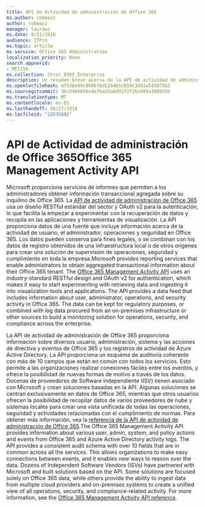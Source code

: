 ```yaml
---
title: API de Actividad de administración de Office 365
ms.author: robmazz
author: robmazz
manager: laurawi
ms.date: 8/21/2018
audience: ITPro
ms.topic: article
ms.service: Office 365 Administration
localization_priority: None
search.appverid:
- MET150
ms.collection: Strat_O365_Enterprise
description: Un resumen breve acerca de la API de actividad de administración de Office 365.
ms.openlocfilehash: 4753be89c008676d5244b5c659c3dd1a545975b2
ms.sourcegitcommit: 36c5466056cdef6ad2a8d9372f2bc009a30892bb
ms.translationtype: MT
ms.contentlocale: es-ES
ms.lasthandoff: 08/27/2018
ms.locfileid: "22535692"
---
```

# <a name="office-365-management-activity-api"></a><span data-ttu-id="726ba-103">API de Actividad de administración de Office 365</span><span class="sxs-lookup"><span data-stu-id="726ba-103">Office 365 Management Activity API</span></span>
<span data-ttu-id="726ba-p101">Microsoft proporciona servicios de informes que permiten a los administradores obtener información transaccional agregada sobre su inquilino de Office 365. La [API de actividad de administración de Office 365](https://docs.microsoft.com/office/office-365-management-api/office-365-management-apis-overview) usa un diseño RESTful estándar del sector y OAuth v2 para la autenticación, lo que facilita la empezar a experimentar con la recuperación de datos y recopila en las aplicaciones y herramientas de visualización. La API proporciona datos de una fuente que incluye información acerca de la actividad de usuario, el administrador, operaciones y seguridad en Office 365. Los datos pueden conserva para fines legales, o se combinan con los datos de registro obtenidos de una infraestructura local o de otros orígenes para crear una solución de supervisión de operaciones, seguridad y cumplimiento en toda la empresa.</span><span class="sxs-lookup"><span data-stu-id="726ba-p101">Microsoft provides reporting services that enable administrators to obtain aggregated transactional information about their Office 365 tenant. The [Office 365 Management Activity API](https://docs.microsoft.com/office/office-365-management-api/office-365-management-apis-overview) uses an industry-standard RESTful design and OAuth v2 for authentication, which makes it easy to start experimenting with retrieving data and ingesting it into visualization tools and applications. The API provides a data feed that includes information about user, administrator, operations, and security activity in Office 365. The data can be kept for regulatory purposes, or combined with log data procured from an on-premises infrastructure or other sources to build a monitoring solution for operations, security, and compliance across the enterprise.</span></span>

<span data-ttu-id="726ba-p102">La API de actividad de administración de Office 365 proporciona información sobre diversos usuario, administración, sistema y las acciones de directiva y eventos de Office 365 y los registros de actividad de Azure Active Directory. La API proporciona un esquema de auditoría coherente con más de 10 campos que están en común con todos los servicios. Esto permite a las organizaciones realizar conexiones fáciles entre los eventos, y ofrece la posibilidad de nuevas formas de motivo a través de los datos. Docenas de proveedores de Software independiente (ISV) tienen asociado con Microsoft y crean soluciones basadas en la API. Algunas soluciones se centran exclusivamente en datos de Office 365, mientras que otros usuarios ofrecen la posibilidad de recopilar datos de varios proveedores de nube y sistemas locales para crear una vista unificada de todas las operaciones, seguridad y actividades relacionadas con el cumplimiento de normas. Para obtener más información, vea la [referencia de la API de actividad de administración de Office 365](https://docs.microsoft.com/office/office-365-management-api/office-365-management-activity-api-reference).</span><span class="sxs-lookup"><span data-stu-id="726ba-p102">The Office 365 Management Activity API provides information about various user, admin, system, and policy actions and events from Office 365 and Azure Active Directory activity logs. The API provides a consistent audit schema with over 10 fields that are in common across all the services. This allows organizations to make easy connections between events, and it enables new ways to reason over the data. Dozens of Independent Software Vendors (ISVs) have partnered with Microsoft and built solutions based on the API. Some solutions are focused solely on Office 365 data, while others provide the ability to ingest data from multiple cloud providers and on-premises systems to create a unified view of all operations, security, and compliance-related activity. For more information, see the [Office 365 Management Activity API reference](https://docs.microsoft.com/office/office-365-management-api/office-365-management-activity-api-reference).</span></span>

